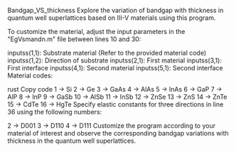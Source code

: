 
Bandgap_VS_thickness
Explore the variation of bandgap with thickness in quantum well superlattices based on III-V materials using this program.

To customize the material, adjust the input parameters in the "EgVsmandn.m" file between lines 10 and 30:

inputss(1,1): Substrate material (Refer to the provided material code)
inputss(1,2): Direction of substrate
inputss(2,1): First material
inputss(3,1): First interface
inputss(4,1): Second material
inputss(5,1): Second interface
Material codes:

rust
Copy code
1 -> Si
2 -> Ge
3 -> GaAs
4 -> AlAs
5 -> InAs
6 -> GaP
7 -> AlP
8 -> InP
9 -> GaSb
10 -> AlSb
11 -> InSb
12 -> ZnSe
13 -> ZnS
14 -> ZnTe
15 -> CdTe
16 -> HgTe
Specify elastic constants for three directions in line 36 using the following numbers:

2 -> D001
3 -> D110
4 -> D111
Customize the program according to your material of interest and observe the corresponding bandgap variations with thickness in the quantum well superlattices.

